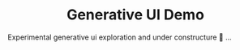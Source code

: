 
<h1 align="center">Generative UI Demo</h1>

Experimental generative ui exploration and under constructure 🚧 ...